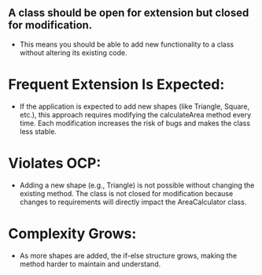 ## A class should be open for extension but closed for modification.
- This means you should be able to add new functionality to a class without altering its existing code.

# Frequent Extension Is Expected:
- If the application is expected to add new shapes (like Triangle, Square, etc.), this approach requires modifying the calculateArea method every time.
Each modification increases the risk of bugs and makes the class less stable.

# Violates OCP:
- Adding a new shape (e.g., Triangle) is not possible without changing the existing method.
The class is not closed for modification because changes to requirements will directly impact the AreaCalculator class.

# Complexity Grows:
- As more shapes are added, the if-else structure grows, making the method harder to maintain and understand.